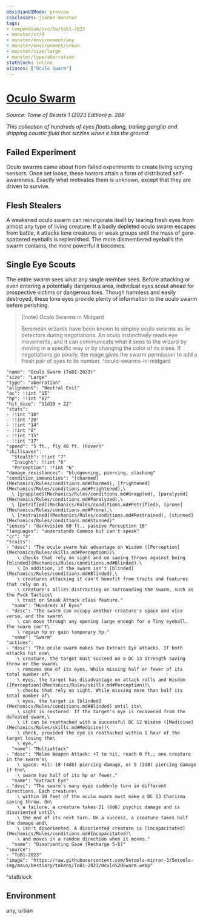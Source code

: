 ```yaml
---
obsidianUIMode: preview
cssclasses: json5e-monster
tags:
- compendium/src/5e/tob1-2023
- monster/cr/4
- monster/environment/any
- monster/environment/urban
- monster/size/large
- monster/type/aberration
statblock: inline
aliases: ["Oculo Swarm"]
---
```

# [Oculo Swarm](Mechanics\bestiary\aberration/oculo-swarm-tob1-2023.md)
*Source: Tome of Beasts 1 (2023 Edition) p. 288*  

*This collection of hundreds of eyes floats along, trailing ganglia and dripping caustic fluid that sizzles when it hits the ground.*

## Failed Experiment

Oculo swarms came about from failed experiments to create living scrying sensors. Once set loose, these horrors attain a form of distributed self-awareness. Exactly what motivates them is unknown, except that they are driven to survive.

## Flesh Stealers

A weakened oculo swarm can reinvigorate itself by tearing fresh eyes from almost any type of living creature. If a badly depleted oculo swarm escapes from battle, it attacks lone creatures or weak groups until the mass of gore-spattered eyeballs is replenished. The more dismembered eyeballs the swarm contains, the more powerful it becomes.

## Single Eye Scouts

The entire swarm sees what any single member sees. Before attacking or even entering a potentially dangerous area, individual eyes scout ahead for prospective victims or dangerous foes. Though harmless and easily destroyed, these lone eyes provide plenty of information to the oculo swarm before perishing.

> [!note] Oculo Swarms in Midgard
> 
> Bemmean wizards have been known to employ oculo swarms as lie detectors during negotiations. An oculo instinctively reads eye movements, and it can communicate what it sees to the wizard by moving in a specific way or by changing the color of its irises. If negotiations go poorly, the mage gives the swarm permission to add a fresh pair of eyes to its number.
^oculo-swarms-in-midgard

```statblock
"name": "Oculo Swarm (ToB1-2023)"
"size": "Large"
"type": "aberration"
"alignment": "Neutral Evil"
"ac": !!int "15"
"hp": !!int "82"
"hit_dice": "11d10 + 22"
"stats":
- !!int "10"
- !!int "20"
- !!int "14"
- !!int "8"
- !!int "15"
- !!int "17"
"speed": "5 ft., fly 40 ft. (hover)"
"skillsaves":
  "Stealth": !!int "7"
  "Insight": !!int "6"
  "Perception": !!int "6"
"damage_resistances": "bludgeoning, piercing, slashing"
"condition_immunities": "[charmed](Mechanics/Rules/conditions.md#Charmed), [frightened](Mechanics/Rules/conditions.md#Frightened),\
  \ [grappled](Mechanics/Rules/conditions.md#Grappled), [paralyzed](Mechanics/Rules/conditions.md#Paralyzed),\
  \ [petrified](Mechanics/Rules/conditions.md#Petrified), [prone](Mechanics/Rules/conditions.md#Prone),\
  \ [restrained](Mechanics/Rules/conditions.md#Restrained), [stunned](Mechanics/Rules/conditions.md#Stunned)"
"senses": "darkvision 60 ft., passive Perception 16"
"languages": "understands Common but can't speak"
"cr": "4"
"traits":
- "desc": "The oculo swarm has advantage on Wisdom ([Perception](Mechanics/Rules/skills.md#Perception))\
    \ checks that rely on sight and on saving throws against being [blinded](Mechanics/Rules/conditions.md#Blinded).\
    \ In addition, if the swarm isn't [blinded](Mechanics/Rules/conditions.md#Blinded),\
    \ creatures attacking it can't benefit from traits and features that rely on a\
    \ creature's allies distracting or surrounding the swarm, such as the Pack Tactics\
    \ trait or Sneak Attack class feature."
  "name": "Hundreds of Eyes"
- "desc": "The swarm can occupy another creature's space and vice versa, and the swarm\
    \ can move through any opening large enough for a Tiny eyeball. The swarm can't\
    \ regain hp or gain temporary hp."
  "name": "Swarm"
"actions":
- "desc": "The oculo swarm makes two Extract Eye attacks. If both attacks hit one\
    \ creature, the target must succeed on a DC 13 Strength saving throw or the swarm\
    \ removes one of its eyes. While missing half or fewer of its total number of\
    \ eyes, the target has disadvantage on attack rolls and Wisdom ([Perception](Mechanics/Rules/skills.md#Perception))\
    \ checks that rely on sight. While missing more than half its total number of\
    \ eyes, the target is [blinded](Mechanics/Rules/conditions.md#Blinded) until its\
    \ sight is restored. If the target's eye is recovered from the defeated swarm,\
    \ it can be reattached with a successful DC 12 Wisdom ([Medicine](Mechanics/Rules/skills.md#Medicine))\
    \ check, provided the eye is reattached within 1 hour of the target losing the\
    \ eye."
  "name": "Multiattack"
- "desc": "Melee Weapon Attack: +7 to hit, reach 0 ft., one creature in the swarm's\
    \ space. Hit: 18 (4d8) piercing damage, or 9 (2d8) piercing damage if the\
    \ swarm has half of its hp or fewer."
  "name": "Extract Eye"
- "desc": "The swarm's many eyes suddenly turn in different directions. Each creature\
    \ within 10 feet of the oculo swarm must make a DC 13 Charisma saving throw. On\
    \ a failure, a creature takes 21 (6d6) psychic damage and is disoriented until\
    \ the end of its next turn. On a success, a creature takes half the damage and\
    \ isn't disoriented. A disoriented creature is [incapacitated](Mechanics/Rules/conditions.md#Incapacitated)\
    \ and moves in a random direction when it moves."
  "name": "Disorienting Gaze (Recharge 5-6)"
"source":
- "ToB1-2023"
"image": "https://raw.githubusercontent.com/5etools-mirror-3/5etools-img/main/bestiary/tokens/ToB1-2023/Oculo%20Swarm.webp"
```
^statblock

## Environment

any, urban